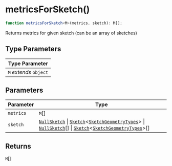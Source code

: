 # metricsForSketch()

```ts
function metricsForSketch<M>(metrics, sketch): M[];
```

Returns metrics for given sketch (can be an array of sketches)

## Type Parameters

| Type Parameter         |
| ---------------------- |
| `M` _extends_ `object` |

## Parameters

| Parameter | Type                                                                                                                                                                                                                                                                                                               |
| --------- | ------------------------------------------------------------------------------------------------------------------------------------------------------------------------------------------------------------------------------------------------------------------------------------------------------------------ |
| `metrics` | `M`[]                                                                                                                                                                                                                                                                                                              |
| `sketch`  | [`NullSketch`](../interfaces/NullSketch.md) \| [`Sketch`](../interfaces/Sketch.md)\<[`SketchGeometryTypes`](../type-aliases/SketchGeometryTypes.md)\> \| [`NullSketch`](../interfaces/NullSketch.md)[] \| [`Sketch`](../interfaces/Sketch.md)\<[`SketchGeometryTypes`](../type-aliases/SketchGeometryTypes.md)\>[] |

## Returns

`M`[]
